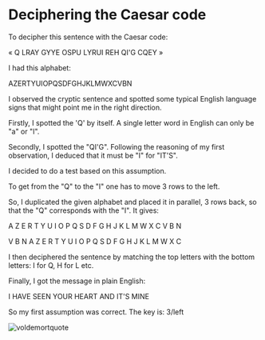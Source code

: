 # Deciphering the Caesar code


To decipher this sentence with the Caesar code:

« Q LRAY GYYE OSPU LYRUI REH QI'G CQEY »

I had this alphabet:

AZERTYUIOPQSDFGHJKLMWXCVBN

I observed the cryptic sentence and spotted some typical English language signs that might point me in the right direction.

Firstly, I spotted the 'Q' by itself. A single letter word in English can only be "a" or "I".

Secondly, I spotted the "QI'G". Following the reasoning of my first observation, I deduced that it must be "I" for "IT'S".

I decided to do a test based on this assumption.

To get from the "Q" to the "I" one has to move 3 rows to the left.

So, I duplicated the given alphabet and placed it in parallel, 3 rows back, so that the "Q" corresponds with the "I". It gives:

A Z E R T Y U I O P Q S D F G H J K L M W X C V B N

V B N A Z E R T Y U I O P Q S D F G H J K L M W X C

I then deciphered the sentence by matching the top letters with the bottom letters: I for Q, H for L etc.

Finally, I got the message in plain English:

I HAVE SEEN YOUR HEART AND IT'S MINE

So my first assumption was correct. The key is: 3/left


![voldemortquote](https://i.pinimg.com/originals/05/61/00/0561006d9ec8b44635a1bc0b7cca577a.jpg)
